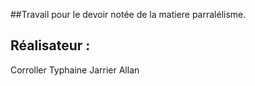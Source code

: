 ##Travail pour le devoir notée de la matiere parralélisme.

## Réalisateur : 

Corroller Typhaine      Jarrier Allan
